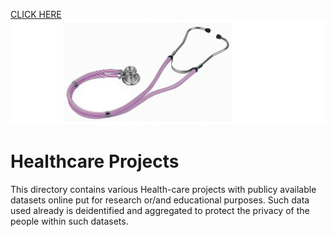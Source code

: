 [CLICK HERE](https://github.com/M-Gwaza/Healthcare-Projects/tree/main/Projects)
![alt img](https://github.com/M-Gwaza/Healthcare-Projects/blob/main/Screenshots/testoscope.png)
# Healthcare Projects

This directory contains various Health-care projects with publicy available datasets online put for research or/and educational purposes. Such data used already is deidentified and aggregated to protect the privacy of the people within such datasets.
